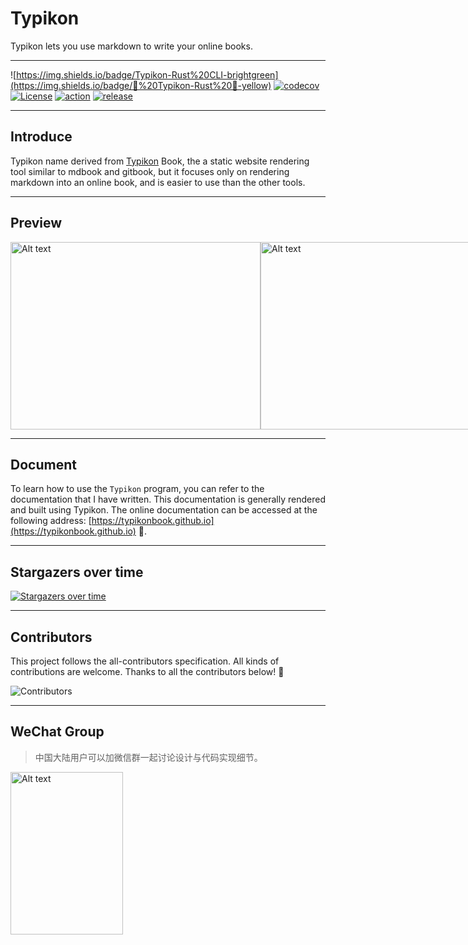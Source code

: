 # Typikon

Typikon lets you use markdown to write your online books.

---

![https://img.shields.io/badge/Typikon-Rust%20CLI-brightgreen](https://img.shields.io/badge/📖%20Typikon-Rust%20🦀️-yellow)
[![codecov](https://codecov.io/github/auula/typikon/branch/main/graph/badge.svg?token=FaR2OdNYeB)](https://codecov.io/github/auula/typikon)
[![License](https://img.shields.io/github/license/auula/typikon.svg)](https://github.com/auula/typikon/blob/master/LICENSE)
[![action](https://github.com/auula/typikon/actions/workflows/rust.yml/badge.svg?event=push)](https://github.com/auula/typikon/actions/workflows/rust.yml)
[![release](https://img.shields.io/github/release/auula/typikon.svg)](https://github.com/auula/typikon/releases)
<!-- [![Twitter URL](https://img.shields.io/twitter/follow/auula_?style=social)](https://twitter.com/auula_) -->


---

## Introduce


Typikon name derived from [Typikon](https://en.wikipedia.org/wiki/Typikon) Book, the a static website rendering tool similar to mdbook and gitbook, but it focuses only on rendering markdown into an online book, and is easier to use than the other tools.

---

## Preview

<div style="display: flex; justify-content: space-around;">
    <img src="https://img.ibyte.me/z1zano.png" alt="Alt text" style="width: 400px; height: 300px;">
    <img src="https://img.ibyte.me/lvc0iv.png" alt="Alt text" style="width: 400px; height: 300px;">
</div>

---

## Document

To learn how to use the `Typikon` program, you can refer to the documentation that I have written. This documentation is generally rendered and built using Typikon. The online documentation can be accessed at the following address: [https://typikonbook.github.io](https://typikonbook.github.io) 🌟.

---

## Stargazers over time

[![Stargazers over time](https://starchart.cc/auula/typikon.svg?variant=adaptive)](https://starchart.cc/auula/typikon)

---

## Contributors

This project follows the all-contributors specification. All kinds of contributions are welcome. Thanks to all the contributors below! 🤝


![Contributors](https://contributors-img.web.app/image?repo=auula/typikon)


---

## WeChat Group

> 中国大陆用户可以加微信群一起讨论设计与代码实现细节。

<img src="https://img.ibyte.me/iwfiu2.jpg" alt="Alt text" style="width: 180px; height: 260px;">
